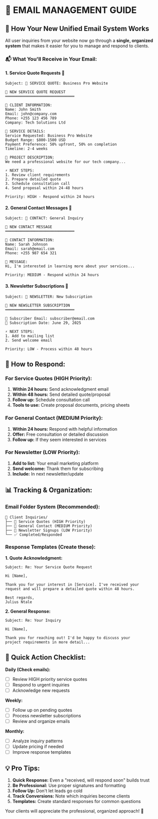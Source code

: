 # 📧 EMAIL MANAGEMENT GUIDE

## 🎯 **How Your New Unified Email System Works**

All user inquiries from your website now go through a **single, organized system** that makes it easier for you to manage and respond to clients.

### **📬 What You'll Receive in Your Email:**

#### **1. Service Quote Requests** 🎯
```
Subject: 🎯 SERVICE QUOTE: Business Pro Website

🎯 NEW SERVICE QUOTE REQUEST
═══════════════════════════════

👤 CLIENT INFORMATION:
Name: John Smith
Email: john@company.com
Phone: +255 123 456 789
Company: Tech Solutions Ltd

💼 SERVICE DETAILS:
Service Requested: Business Pro Website
Budget Range: $800-1500 USD
Payment Preference: 50% upfront, 50% on completion
Timeline: 2-4 weeks

📝 PROJECT DESCRIPTION:
We need a professional website for our tech company...

⚡ NEXT STEPS:
1. Review client requirements
2. Prepare detailed quote
3. Schedule consultation call
4. Send proposal within 24-48 hours

Priority: HIGH - Respond within 24 hours
```

#### **2. General Contact Messages** 💬
```
Subject: 💬 CONTACT: General Inquiry

💬 NEW CONTACT MESSAGE
═══════════════════════════════

👤 CONTACT INFORMATION:
Name: Sarah Johnson
Email: sarah@email.com
Phone: +255 987 654 321

📨 MESSAGE:
Hi, I'm interested in learning more about your services...

Priority: MEDIUM - Respond within 24 hours
```

#### **3. Newsletter Subscriptions** 📧
```
Subject: 📧 NEWSLETTER: New Subscription

📧 NEW NEWSLETTER SUBSCRIPTION
═══════════════════════════════

📩 Subscriber Email: subscriber@email.com
📅 Subscription Date: June 29, 2025

⚡ NEXT STEPS:
1. Add to mailing list
2. Send welcome email

Priority: LOW - Process within 48 hours
```

## 🔧 **How to Respond:**

### **For Service Quotes (HIGH Priority):**
1. **Within 24 hours:** Send acknowledgment email
2. **Within 48 hours:** Send detailed quote/proposal
3. **Follow up:** Schedule consultation call
4. **Tools to use:** Create proposal documents, pricing sheets

### **For General Contact (MEDIUM Priority):**
1. **Within 24 hours:** Respond with helpful information
2. **Offer:** Free consultation or detailed discussion
3. **Follow up:** If they seem interested in services

### **For Newsletter (LOW Priority):**
1. **Add to list:** Your email marketing platform
2. **Send welcome:** Thank them for subscribing
3. **Include:** In next newsletter/update

## 📊 **Tracking & Organization:**

### **Email Folder System** (Recommended):
```
📧 Client Inquiries/
├── 🎯 Service Quotes (HIGH Priority)
├── 💬 General Contact (MEDIUM Priority)
├── 📧 Newsletter Signups (LOW Priority)
└── ✅ Completed/Responded
```

### **Response Templates** (Create these):

**1. Quote Acknowledgment:**
```
Subject: Re: Your Service Quote Request

Hi [Name],

Thank you for your interest in [Service]. I've received your 
request and will prepare a detailed quote within 48 hours.

Best regards,
Julius Ntale
```

**2. General Response:**
```
Subject: Re: Your Inquiry

Hi [Name],

Thank you for reaching out! I'd be happy to discuss your 
project requirements in more detail...
```

## 🚀 **Quick Action Checklist:**

**Daily (Check emails):**
- [ ] Review HIGH priority service quotes
- [ ] Respond to urgent inquiries
- [ ] Acknowledge new requests

**Weekly:**
- [ ] Follow up on pending quotes
- [ ] Process newsletter subscriptions
- [ ] Review and organize emails

**Monthly:**
- [ ] Analyze inquiry patterns
- [ ] Update pricing if needed
- [ ] Improve response templates

## 💡 **Pro Tips:**

1. **Quick Response:** Even a "received, will respond soon" builds trust
2. **Be Professional:** Use proper signatures and formatting
3. **Follow Up:** Don't let leads go cold
4. **Track Conversions:** Note which inquiries become clients
5. **Templates:** Create standard responses for common questions

Your clients will appreciate the professional, organized approach! 🎉
